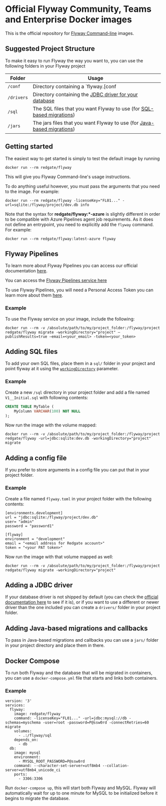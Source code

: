 # Official Flyway Community, Teams and Enterprise Docker images

This is the official repository for [Flyway Command-line](https://documentation.red-gate.com/fd/welcome-to-flyway-184127914.html) images.


## Suggested Project Structure

To make it easy to run Flyway the way you want to, you can use the following folders in your Flyway project

Folder            | Usage
------------------|------
`/conf`    | Directory containing a `flyway.[conf|toml]` [configuration file](https://documentation.red-gate.com/fd/configuration-files-224003079.html)
`/drivers` | Directory containing the [JDBC driver for your database](https://documentation.red-gate.com/fd/command-line-184127404.html#jdbc-drivers)
`/sql`     | The SQL files that you want Flyway to use (for [SQL-based migrations](https://documentation.red-gate.com/fd/migrations-184127470.html#sql-based-migrations))
`/jars`    | The jars files that you want Flyway to use (for [Java-based migrations](https://documentation.red-gate.com/fd/migrations-184127470.html#java-based-migrations))

## Getting started

The easiest way to get started is simply to test the default image by running

`docker run --rm redgate/flyway`

This will give you Flyway Command-line's usage instructions.

To do anything useful however, you must pass the arguments that you need to the image. For example:

`docker run --rm redgate/flyway -licenseKey="FL01..." -url=sqlite:/flyway/project/dev.db info`

Note that the syntax for **redgate/flyway:\*-azure** is slightly different in order to be compatible with Azure Pipelines
agent job requirements. As it does not define an entrypoint, you need to explicitly add the `flyway` command. For example:

`docker run --rm redgate/flyway:latest-azure flyway`

## Flyway Pipelines

To learn more about Flyway Pipelines you can access our official documentation [here](https://documentation.red-gate.com/fd/introducing-flyway-pipelines-251363987.html). 

You can access the [Flyway Pipelines service here](https://flyway.red-gate.com/)

To use Flyway Pipelines, you will need a Personal Access Token you can learn more about them [here](https://documentation.red-gate.com/fd/personal-access-tokens-251363983.html).

### Example

To use the Flyway service on your image, include the following:

`docker run --rm -v /absolute/path/to/my/project_folder:/flyway/project redgate/flyway migrate -workingDirectory="project" –publishResults=true –email=<your_email> -token=<your_token>`

## Adding SQL files

To add your own SQL files, place them in a `sql/` folder in your project and point flyway at it using the [`workingDirectory`](https://documentation.red-gate.com/fd/working-directory-224919763.html) parameter.

### Example

Create a new `/sql` directory in your project folder and add a file named `V1__Initial.sql` with following contents:

```sql
CREATE TABLE MyTable (
    MyColumn VARCHAR(100) NOT NULL
);
```

Now run the image with the volume mapped:

`docker run --rm -v /absolute/path/to/my/project_folder:/flyway/project redgate/flyway -url=jdbc:sqlite:dev.db -workingDirectory="project" migrate`

## Adding a config file

If you prefer to store arguments in a config file you can put that in your project folder.

### Example

Create a file named `flyway.toml` in your project folder with the following contents:

```
[environments.development]
url = "jdbc:sqlite:/flyway/project/dev.db"
user= "admin"
password = "password1"

[flyway]
environment = "development"
email = "<email address for Redgate account>"
token = "<your PAT token>"

```

Now run the image with that volume mapped as well:

`docker run --rm -v /absolute/path/to/my/project_folder:/flyway/project redgate/flyway migrate -workingDirectory="project"`

## Adding a JDBC driver

If your database driver is not shipped by default (you can check the [official documentation here](https://documentation.red-gate.com/fd/supported-databases-184127454.html) to see if it is), or if you want to use a different or newer driver than the one included you can create a  `drivers/` folder in your project folder.

## Adding Java-based migrations and callbacks

To pass in Java-based migrations and callbacks you can use a `jars/` folder in your project directory and place them in there.

## Docker Compose

To run both Flyway and the database that will be migrated in containers, you can use a `docker-compose.yml` file that
starts and links both containers.

### Example

```
version: '3'
services:
  flyway:
    image: redgate/flyway
    command: -licenseKey="FL01..." -url=jdbc:mysql://db -schemas=myschema -user=root -password=P@ssw0rd -connectRetries=60 migrate
    volumes:
      - .:/flyway/sql
    depends_on:
      - db
  db:
    image: mysql
    environment:
      - MYSQL_ROOT_PASSWORD=P@ssw0rd
    command: --character-set-server=utf8mb4 --collation-server=utf8mb4_unicode_ci
    ports:
      - 3306:3306
```

Run `docker-compose up`, this will start both Flyway and MySQL. Flyway will automatically wait for up to one minute for MySQL to be initialized before it begins to migrate the database.
